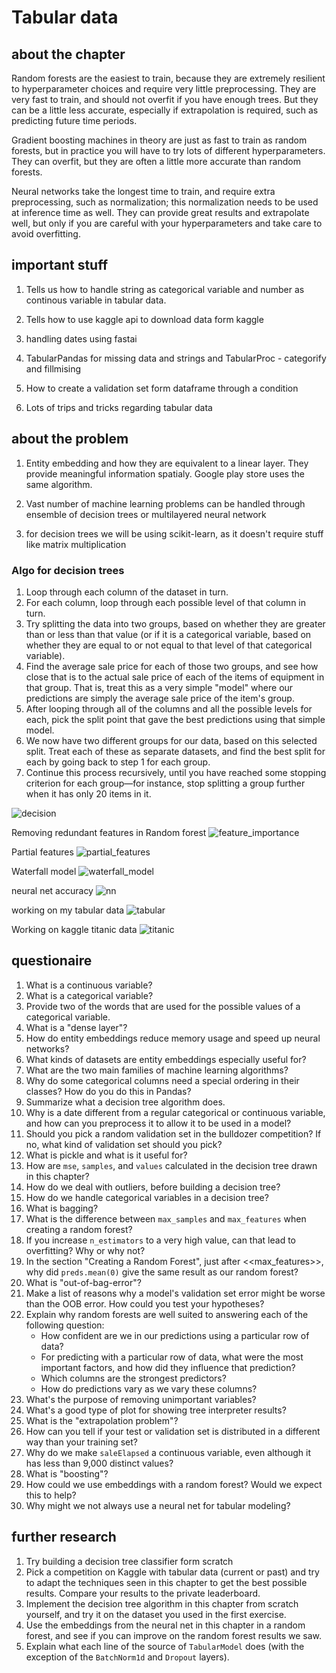 # Tabular data

## about the chapter

Random forests are the easiest to train, because they are extremely resilient to hyperparameter choices and require very little preprocessing. They are very fast to train, and should not overfit if you have enough trees. But they can be a little less accurate, especially if extrapolation is required, such as predicting future time periods.

Gradient boosting machines in theory are just as fast to train as random forests, but in practice you will have to try lots of different hyperparameters. They can overfit, but they are often a little more accurate than random forests.

Neural networks take the longest time to train, and require extra preprocessing, such as normalization; this normalization needs to be used at inference time as well. They can provide great results and extrapolate well, but only if you are careful with your hyperparameters and take care to avoid overfitting.

## important stuff

1. Tells us how to handle string as categorical variable and number as continous variable in tabular data.

1. Tells how to use kaggle api to download data form kaggle

1. handling dates using fastai

1. TabularPandas for missing data and strings and TabularProc - categorify and fillmising

1. How to create a validation set form dataframe through a condition

1. Lots of trips and tricks regarding tabular data

## about the problem

1. Entity embedding and how they are equivalent to  a linear layer. They provide meaningful information spatialy. Google play store uses the same algorithm.

1. Vast number of machine learning problems can be handled through ensemble of decision trees or multilayered neural network

1. for decision trees we will be using scikit-learn, as it doesn't require stuff like matrix multiplication

### Algo for decision trees

1. Loop through each column of the dataset in turn.
1. For each column, loop through each possible level of that column in turn.
1. Try splitting the data into two groups, based on whether they are greater than or less than that value (or if it is a categorical variable, based on whether they are equal to or not equal to that level of that categorical variable).
1. Find the average sale price for each of those two groups, and see how close that is to the actual sale price of each of the items of equipment in that group. That is, treat this as a very simple "model" where our predictions are simply the average sale price of the item's group.
1. After looping through all of the columns and all the possible levels for each, pick the split point that gave the best predictions using that simple model.
1. We now have two different groups for our data, based on this selected split. Treat each of these as separate datasets, and find the best split for each by going back to step 1 for each group.
1. Continue this process recursively, until you have reached some stopping criterion for each group—for instance, stop splitting a group further when it has only 20 items in it.

![decision](./img/decision_tree.png)

Removing redundant features in Random forest
![feature_importance](./img/feature_importance.png)

Partial features
![partial_features](./img/partial_features.png)

Waterfall model
![waterfall_model](./img/waterfall.png)

neural net accuracy
![nn](./img/nn_accuracy.png)


working on my tabular data
![tabular](./img/adult_census.png)

Working on kaggle titanic data
![titanic](./img/titanic_data.png)

## questionaire

1. What is a continuous variable?
1. What is a categorical variable?
1. Provide two of the words that are used for the possible values of a categorical variable.
1. What is a "dense layer"?
1. How do entity embeddings reduce memory usage and speed up neural networks?
1. What kinds of datasets are entity embeddings especially useful for?
1. What are the two main families of machine learning algorithms?
1. Why do some categorical columns need a special ordering in their classes? How do you do this in Pandas?
1. Summarize what a decision tree algorithm does.
1. Why is a date different from a regular categorical or continuous variable, and how can you preprocess it to allow it to be used in a model?
1. Should you pick a random validation set in the bulldozer competition? If no, what kind of validation set should you pick?
1. What is pickle and what is it useful for?
1. How are `mse`, `samples`, and `values` calculated in the decision tree drawn in this chapter?
1. How do we deal with outliers, before building a decision tree?
1. How do we handle categorical variables in a decision tree?
1. What is bagging?
1. What is the difference between `max_samples` and `max_features` when creating a random forest?
1. If you increase `n_estimators` to a very high value, can that lead to overfitting? Why or why not?
1. In the section "Creating a Random Forest", just after <<max_features>>, why did `preds.mean(0)` give the same result as our random forest?
1. What is "out-of-bag-error"?
1. Make a list of reasons why a model's validation set error might be worse than the OOB error. How could you test your hypotheses?
1. Explain why random forests are well suited to answering each of the following question:
   - How confident are we in our predictions using a particular row of data?
   - For predicting with a particular row of data, what were the most important factors, and how did they influence that prediction?
   - Which columns are the strongest predictors?
   - How do predictions vary as we vary these columns?
1. What's the purpose of removing unimportant variables?
1. What's a good type of plot for showing tree interpreter results?
1. What is the "extrapolation problem"?
1. How can you tell if your test or validation set is distributed in a different way than your training set?
1. Why do we make `saleElapsed` a continuous variable, even although it has less than 9,000 distinct values?
1. What is "boosting"?
1. How could we use embeddings with a random forest? Would we expect this to help?
1. Why might we not always use a neural net for tabular modeling?

## further research

1. Try building a decision tree classifier form scratch
1. Pick a competition on Kaggle with tabular data (current or past) and try to adapt the techniques seen in this chapter to get the best possible results. Compare your results to the private leaderboard.
1. Implement the decision tree algorithm in this chapter from scratch yourself, and try it on the dataset you used in the first exercise.
1. Use the embeddings from the neural net in this chapter in a random forest, and see if you can improve on the random forest results we saw.
1. Explain what each line of the source of `TabularModel` does (with the exception of the `BatchNorm1d` and `Dropout` layers).

